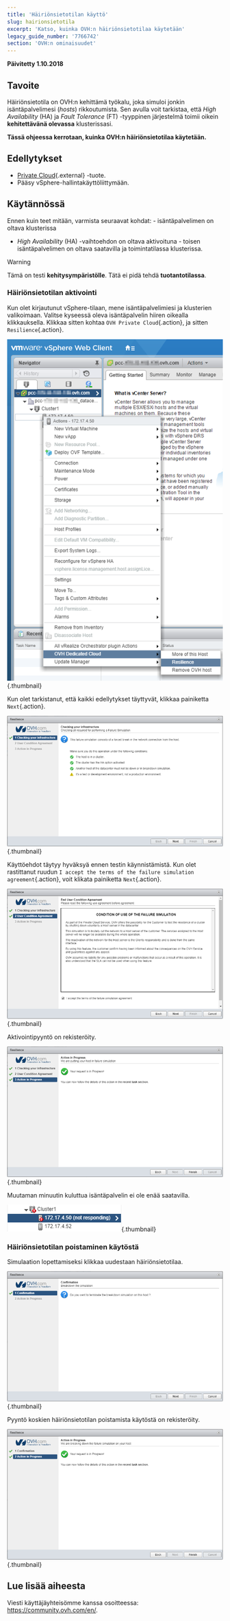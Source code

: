```yaml
---
title: 'Häiriönsietotilan käyttö'
slug: hairionsietotila
excerpt: 'Katso, kuinka OVH:n häiriönsietotilaa käytetään'
legacy_guide_number: '7766742'
section: 'OVH:n ominaisuudet'
---
```


**Päivitetty 1.10.2018**

## Tavoite

Häiriönsietotila on OVH:n kehittämä työkalu, joka simuloi jonkin isäntäpalvelimesi (_hosts_) rikkoutumista. Sen avulla voit tarkistaa, että *High Availability* (HA) ja *Fault Tolerance* (FT) -tyyppinen järjestelmä toimii oikein **kehitettävänä olevassa** klusterissasi.

**Tässä ohjeessa kerrotaan, kuinka OVH:n häiriönsietotilaa käytetään.**

## Edellytykset

* [Private Cloud](https://www.ovh-hosting.fi/private-cloud/){.external} -tuote.
* Pääsy vSphere-hallintakäyttöliittymään.



## Käytännössä

Ennen kuin teet mitään, varmista seuraavat kohdat:
\- isäntäpalvelimen on oltava klusterissa
- *High Availability* (HA) -vaihtoehdon on oltava aktivoituna
\- toisen isäntäpalvelimen on oltava saatavilla ja toimintatilassa klusterissa.

> [!warning]
>
> Tämä on testi **kehitysympäristölle**. Tätä ei pidä tehdä **tuotantotilassa**.
> 


### Häiriönsietotilan aktivointi

Kun olet kirjautunut vSphere-tilaan, mene isäntäpalvelimiesi ja klusterien valikoimaan. Valitse kyseessä oleva isäntäpalvelin hiiren oikealla klikkauksella. Klikkaa sitten kohtaa `OVH Private Cloud`{.action}, ja sitten `Resilience`{.action}.

![Klikkaa isäntäpalvelimen kohdalla hiiren oikeaa painiketta häiriönsietotilan aktivoimiseksi](images/resilience_01.png){.thumbnail}

Kun olet tarkistanut, että kaikki edellytykset täyttyvät, klikkaa painiketta `Next`{.action}.

![Edellytysten tarkistaminen ja vahvistaminen](images/resilience_02.png){.thumbnail}

Käyttöehdot täytyy hyväksyä ennen testin käynnistämistä. Kun olet rastittanut ruudun `I accept the terms of the failure simulation agreement`{.action}, voit klikata painiketta `Next`{.action}.

![Käyttöehtojen hyväksyntä](images/resilience_03.png){.thumbnail}

Aktivointipyyntö on rekisteröity.

![Häiriönsietotilaa aktivoidaan](images/resilience_04.png){.thumbnail}

Muutaman minuutin kuluttua isäntäpalvelin ei ole enää saatavilla.

![Isäntäpalvelin ei saatavilla](images/resilience_05.png){.thumbnail}


### Häiriönsietotilan poistaminen käytöstä

Simulaation lopettamiseksi klikkaa uudestaan häiriönsietotilaa.

![Simulaation lopetus](images/resilience_06.png){.thumbnail}

Pyyntö koskien häiriönsietotilan poistamista käytöstä on rekisteröity.

![Häiriönsietotilaa poistetaan käytöstä](images/resilience_07.png){.thumbnail}

## Lue lisää aiheesta

Viesti käyttäjäyhteisömme kanssa osoitteessa: <https://community.ovh.com/en/>.


